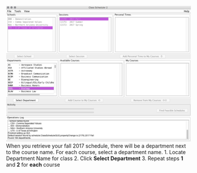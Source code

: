 ![Selecting Department](assets/4.png)
When you retrieve your fall 2017 schedule, there will be a department next to the course name. For each course, select a department name. 1. Locate Department Name for class
2. Click **Select Department** 
3. Repeat steps **1** and **2** for **each** course
